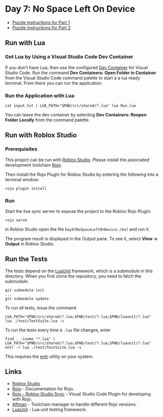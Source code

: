 # Day 7: No Space Left On Device

- [Puzzle Instructions for Part 1](./PUZZLE-PART-1.md)
- [Puzzle Instructions for Part 2](./PUZZLE-PART-2.md)

## Run with Lua

### Get Lua by Using a Visual Studio Code Dev Container

If you don't have Lua, then use the configured [Dev
Container](https://code.visualstudio.com/docs/devcontainers/create-dev-container) for Visual Studio Code. Run the
command **Dev Containers: Open Folder in Container** from the Visual Studio Code command palette to start a a lua ready
terminal. From there you can run the application.

### Run the Application with Lua

```shell
cat input.txt | LUA_PATH="$PWD/src/shared/?.lua" lua Run.lua
```

You can leave the dev container by selecting **Dev Containers: Reopen Folder Locally** from the command palette.

## Run with Roblox Studio

### Prerequisites

This project can be run with [Roblox Studio](https://www.roblox.com/create). Please install the associated development
toolchain [Rojo](https://rojo.space/docs/v7/getting-started/installation/).

Then install the Rojo Plugin for Roblox Studio by entering the following into a terminal window:

```shell
rojo plugin install
```

### Run

Start the live sync server to expose the project to the Roblox Rojo Plugin:

```shell
rojo serve
```

In Roblox Studio open the file `Day07NoSpaceLeftOnDevice.rbxl` and run it.

The program result is displayed in the Output pane. To see it, select **View → Output** in Roblox Studio.

## Run the Tests

The tests depend on the [LuaUnit](https://github.com/bluebird75/luaunit) framework, which is a submodule in this
directory. When you first clone the repository, you need to fetch the submodule:

```shell
git submodule init
...
git submodule update
```

To run all tests, issue the command

```shell
LUA_PATH="$PWD/src/shared/?.lua;$PWD/test/?.lua;$PWD/luaunit/?.lua" lua ./test/TestSuite.lua -v
```

To run the tests every time a `.lua` file changes, enter

```shell
find . -iname "*.lua" | LUA_PATH="$PWD/src/shared/?.lua;$PWD/test/?.lua;$PWD/luaunit/?.lua" entr -r lua ./test/TestSuite.lua -v
```

This requires the [entr](https://github.com/eradman/entr) utility on your system.

## Links

- [Roblox Studio](https://www.roblox.com/create)
- [Rojo](https://github.com/rojo-rbx/rojo) - Documentation for Rojo.
- [Rojo - Roblox Studio Sync](https://marketplace.visualstudio.com/items?itemName=evaera.vscode-rojo) - Visual Studio Code Plugin for developing with Rojo.
- [Aftman](https://github.com/LPGhatguy/aftman) - Toolchain manager to handle different Rojo versions.
- [LuaUnit](https://luaunit.readthedocs.io/en/latest/) - Lua unit testing framework.
